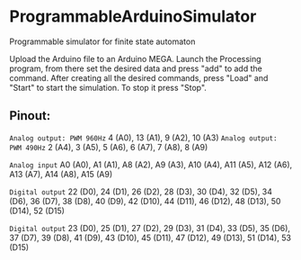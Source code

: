 # ProgrammableArduinoSimulator
Programmable simulator for finite state automaton

Upload the Arduino file to an Arduino MEGA.
Launch the Processing program,
from there set the desired data and press "add" to add the command.
After creating all the desired commands,
press "Load" and "Start" to start the simulation.
To stop it press "Stop".

## Pinout:

```Analog output: PWM 960Hz```
4 (A0), 13 (A1), 9 (A2), 10 (A3)
```Analog output: PWM 490Hz```
2 (A4), 3 (A5), 5 (A6), 6 (A7), 7 (A8), 8 (A9)

```Analog input```
A0 (A0), A1 (A1), A8 (A2), A9 (A3), A10 (A4), A11 (A5), A12 (A6), A13 (A7), A14 (A8), A15 (A9)

```Digital output```
22 (D0), 24 (D1), 26 (D2), 28 (D3), 30 (D4), 32 (D5), 34 (D6), 36 (D7), 38 (D8), 40 (D9), 42 (D10), 44 (D11), 46 (D12), 48 (D13), 50 (D14), 52 (D15)

```Digital output```
23 (D0), 25 (D1), 27 (D2), 29 (D3), 31 (D4), 33 (D5), 35 (D6), 37 (D7), 39 (D8), 41 (D9), 43 (D10), 45 (D11), 47 (D12), 49 (D13), 51 (D14), 53 (D15)
